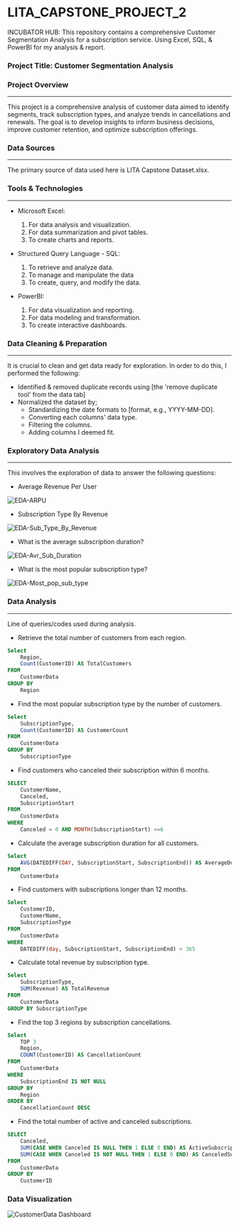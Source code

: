 # LITA_CAPSTONE_PROJECT_2
INCUBATOR HUB: This repository contains a comprehensive Customer Segmentation Analysis for a subscription service. Using Excel, SQL, &amp; PowerBI for my analysis &amp; report.

### Project Title: Customer Segmentation Analysis

### Project Overview
---
This project is a comprehensive analysis of customer data aimed to identify segments, track subscription types, and analyze trends in cancellations and renewals. The goal is to develop insights to inform business decisions, improve customer retention, and optimize subscription offerings.

### Data Sources
---
The primary source of data used here is LITA Capstone Dataset.xlsx. 

### Tools & Technologies
---
- Microsoft Excel: 
  1. For data analysis and visualization.
  2. For data summarization and pivot tables.
  3. To create charts and reports.

- Structured Query Language - SQL: 
  1. To retrieve and analyze data.
  2. To manage and manipulate the data
  3. To create, query, and modify the data.

- PowerBI:
  1. For data visualization and reporting.
  2. For data modeling and transformation.
  3. To create interactive dashboards.

### Data Cleaning & Preparation
---
It is crucial to clean and get data ready for exploration. In order to do this, I performed the following:

- Identified & removed duplicate records using [the 'remove duplicate tool' from the data tab]
- Normalized the dataset by;
    - Standardizing the date formats to [format, e.g., YYYY-MM-DD].
    - Converting each columns' data type.
    - Filtering the columns.
    - Adding columns I deemed fit.

### Exploratory Data Analysis
---
This involves the exploration of data to answer the following questions:
- Average Revenue Per User

![EDA-ARPU](https://github.com/user-attachments/assets/d4ab9c36-2cce-4576-b8c3-06d93de41382)

- Subscription Type By Revenue

![EDA-Sub_Type_By_Revenue](https://github.com/user-attachments/assets/0a9c351c-6d0d-44f7-81ac-a872a7a0d0d9)

- What is the average subscription duration?

![EDA-Avr_Sub_Duration](https://github.com/user-attachments/assets/48fa04f0-817f-4b00-afff-c9177fdc3853)

- What is the most popular subscription type?
  
![EDA-Most_pop_sub_type](https://github.com/user-attachments/assets/2fc61889-0091-4c82-ab70-c236b24253c4)

### Data Analysis
---
Line of queries/codes used during analysis.

- Retrieve the total number of customers from each region.
```SQL
Select
	Region,
	Count(CustomerID) AS TotalCustomers
FROM
	CustomerData
GROUP BY 
	Region
```

- Find the most popular subscription type by the number of customers.
```SQL
Select
	SubscriptionType,
	Count(CustomerID) AS CustomerCount
FROM
	CustomerData
GROUP BY
	SubscriptionType
```

- Find customers who canceled their subscription within 6 months.
```SQL
SELECT 
	CustomerName,
	Canceled,
	SubscriptionStart
FROM 
	CustomerData
WHERE 
	Canceled = 0 AND MONTH(SubscriptionStart) <=6
```

- Calculate the average subscription duration for all customers.
```SQL
Select
	AVG(DATEDIFF(DAY, SubscriptionStart, SubscriptionEnd)) AS AverageDuration
FROM
	CustomerData
```

- Find customers with subscriptions longer than 12 months.
```SQL
Select 
	CustomerID,
	CustomerName,
	SubscriptionType
FROM
	CustomerData
WHERE
	DATEDIFF(day, SubscriptionStart, SubscriptionEnd) > 365
```

- Calculate total revenue by subscription type.
```SQL
Select 
	SubscriptionType,
	SUM(Revenue) AS TotalRevenue
FROM
	CustomerData
GROUP BY SubscriptionType
```

- Find the top 3 regions by subscription cancellations.
```SQL
Select
	TOP 3
	Region,
	COUNT(CustomerID) AS CancellationCount
FROM
	CustomerData
WHERE
	SubscriptionEnd IS NOT NULL
GROUP BY 
	Region
ORDER BY
	CancellationCount DESC
```

- Find the total number of active and canceled subscriptions.
```SQL
SELECT 
	Canceled,
	SUM(CASE WHEN Canceled IS NULL THEN 1 ELSE 0 END) AS ActiveSubscriptions,
	SUM(CASE WHEN Canceled IS NOT NULL THEN 1 ELSE 0 END) AS CanceledSubscriptions
FROM 
	CustomerData
GROUP BY
	CustomerID
```

### Data Visualization

![CustomerData Dashboard](https://github.com/user-attachments/assets/3b692215-6f93-43fd-9260-414148320f75)
